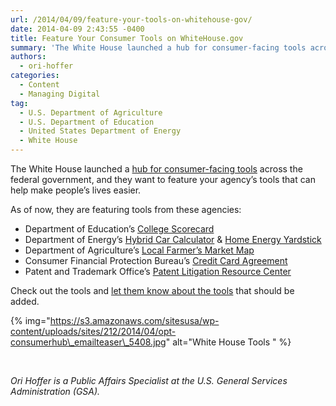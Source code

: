 ```yaml
---
url: /2014/04/09/feature-your-tools-on-whitehouse-gov/
date: 2014-04-09 2:43:55 -0400
title: Feature Your Consumer Tools on WhiteHouse.gov
summary: 'The White House launched a hub for consumer-facing tools across the federal government, and they want to feature your agency&amp;#8217;s tools that can help make people&amp;#8217;s lives easier. As of now, they are featuring tools from these agencies: Department of Education&amp;#8217;s College Scorecard Department of Energy&amp;#8217;s Hybrid Car Calculator&nbsp;&amp;amp; Home Energy Yardstick Department of Agriculture&amp;#8217;s'
authors:
  - ori-hoffer
categories:
  - Content
  - Managing Digital
tag:
  - U.S. Department of Agriculture
  - U.S. Department of Education
  - United States Department of Energy
  - White House
---
```


The White House launched a [hub for consumer-facing tools](http://www.whitehouse.gov/tools) across the federal government, and they want to feature your agency&#8217;s tools that can help make people&#8217;s lives easier.

As of now, they are featuring tools from these agencies:

  * Department of Education&#8217;s [College Scorecard](http://collegecost.ed.gov/scorecard/)
  * Department of Energy&#8217;s [Hybrid Car Calculator](http://www.fueleconomy.gov/feg/hybridCompare.jsp) & [Home Energy Yardstick](https://www.energystar.gov/index.cfm?fuseaction=HOME_ENERGY_YARDSTICK.showGetStarted)
  * Department of Agriculture&#8217;s [Local Farmer&#8217;s Market Map](http://www.usda.gov/maps/maps/kyfcompassmap.htm)
  * Consumer Financial Protection Bureau&#8217;s [Credit Card Agreement](http://www.consumerfinance.gov/credit-cards/knowbeforeyouowe/)
  * Patent and Trademark Office&#8217;s [Patent Litigation Resource Center](http://www.uspto.gov/patents/litigation/index.jsp)

Check out the tools and [let them know about the tools](http://www.whitehouse.gov/tools/feedback) that should be added.

{% img="https://s3.amazonaws.com/sitesusa/wp-content/uploads/sites/212/2014/04/opt-consumerhub\_emailteaser\_5408.jpg" alt="White House Tools " %}

&nbsp;

_Ori Hoffer is a Public Affairs Specialist at the U.S. General Services Administration (GSA)._